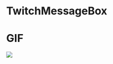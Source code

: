 # TwitchMessageBox

# GIF

![](https://github.com/FourAndHalf/TwitchMessageBox/blob/main/Twitch.gif)

